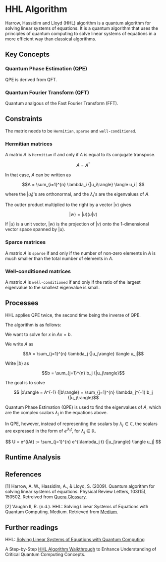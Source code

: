# HHL Algorithm

Harrow, Hassidim and Lloyd (HHL) algorithm is a quantum algorithm for solving linear systems of equations. It is a quantum algorithm that uses the principles of quantum computing to solve linear systems of equations in a more efficient way than classical algorithms.

## Key Concepts

### Quantum Phase Estimation (QPE)

QPE is derived from QFT.

### Quantum Fourier Transform (QFT)

Quantum analgous of the Fast Fourier Transform (FFT).

## Constraints

The matrix needs to be `Hermitian`, `sparse` and `well-conditioned`.

### Hermitian matrices

A matrix $A$ is `Hermitian` if and only if $A$ is equal to its conjugate transpose.

$$A = A^\dagger$$

In that case, $A$ can be written as

$$A = \sum_{i=1}^{n} \lambda_i {|u_i\rangle} \langle u_i | $$

where the $|u_i\rangle$'s are orthonormal, and the $\lambda_i$'s are the eigenvalues of $A$.

The outter product multiplied to the right by a vector $|v\rangle$  gives

$$|w\rangle = {|u\rangle} \langle u | v\rangle$$

If $|u\rangle$ is a unit vector, $|w\rangle$ is the projection of $|v\rangle$ onto the 1-dimensional vector space spanned by $|u\rangle$.

### Sparce matrices

A matrix $A$ is `sparse` if and only if the number of non-zero elements in $A$ is much smaller than the total number of elements in $A$.

### Well-conditioned matrices

A matrix $A$ is `well-conditioned` if and only if the ratio of the largest eigenvalue to the smallest eigenvalue is small.

## Processes

HHL applies QPE twice, the second time being the inverse of QPE.

The algorithm is as follows:

We want to solve for $x$ in $Ax=b$. 

We write $A$ as 

$$A = \sum_{j=1}^{n} \lambda_j {|u_j\rangle} \langle u_j|$$

Write $|b\rangle$ as 

$$b = \sum_{j=1}^{n} b_j {|u_j\rangle}$$

The goal is to solve

$$ |x\rangle = A^{-1} {|b\rangle} = \sum_{j=1}^{n} \lambda_j^{-1} b_j {|u_j\rangle}$$


Quantum Phase Estimation (QPE) is used to find the eigenvalues of $A$, which are the complex scalars $\lambda_j$ in the equations above. 

In QPE, however, instead of representing the scalars by $\lambda_j \in \mathbb{C}$, 
the scalars are expressed in the form of $e^{i\lambda_j t}$, for $\lambda_j \in \mathbb{R}$.

$$
U = e^{iAt} := \sum_{j=1}^{n} e^{i\lambda_j t} {|u_j\rangle} \langle u_j|
$$


<!--
1. Initialize a quantum state $|\psi\rangle = \sum_{j=1}^{n} \alpha_j |j\rangle$.
2. Apply the QFT to $|\psi\rangle$ to obtain $|\psi'\rangle = \sum_{j=1}^{n} \alpha_j |j\rangle$.
3. Apply the matrix $A$ to $|\psi'\rangle$ to obtain $A|\psi'\rangle = \sum_{j=1}^{n} \lambda_j \alpha_j |j\rangle$.
-->

## Runtime Analysis

## References

[1] Harrow, A. W., Hassidim, A., & Lloyd, S. (2009). Quantum algorithm for solving linear systems of equations. Physical Review Letters, 103(15), 150502. Retreived from [Quera Glossary](https://www.quera.com/glossary/hhl).

[2] Vaughn II, R. (n.d.). HHL: Solving Linear Systems of Equations with Quantum Computing. Medium. Retrieved from [Medium](https://medium.com/mit-6-s089-intro-to-quantum-computing/hhl-solving-linear-systems-of-equations-with-quantum-computing-efb07eb32f74).

## Further readings

HHL: [Solving Linear Systems of Equations with Quantum Computing](https://medium.com/mit-6-s089-intro-to-quantum-computing/hhl-solving-linear-systems-of-equations-with-quantum-computing-efb07eb32f74)


A Step-by-Step [HHL Algorithm Walkthrough](https://arxiv.org/abs/2108.09004) to Enhance Understanding of Critical Quantum Computing Concepts. 
